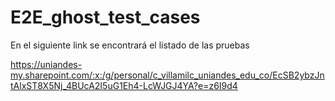 # E2E_ghost_test_cases

En el siguiente link se encontrará el listado de las pruebas

https://uniandes-my.sharepoint.com/:x:/g/personal/c_villamilc_uniandes_edu_co/EcSB2ybzJntAlxST8X5Nj_4BUcA2I5uG1Eh4-LcWJGJ4YA?e=z6I9d4

